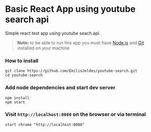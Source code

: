 # Basic React App using youtube search api
Simple react test app using youtube seach api.
>**Note:** to be able to run this app you must have [Node.js](https://nodejs.org/es/) and [Git](https://git-scm.com/) installed on your machine

### How to install
```
git clone https://github.com/EmilioJeldes/youtube-search.git
cd youtube-search
```
### Add node dependencies and start dev server
```
npm install
npm start
```
### Visit `http://localhost:8080` on the browser or via terminal
```
start chrome "http://localhost:8080"
```